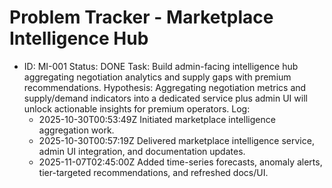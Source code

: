 # Problem Tracker - Marketplace Intelligence Hub

- ID: MI-001
  Status: DONE
  Task: Build admin-facing intelligence hub aggregating negotiation analytics and supply gaps with premium recommendations.
  Hypothesis: Aggregating negotiation metrics and supply/demand indicators into a dedicated service plus admin UI will unlock actionable insights for premium operators.
  Log:
    - 2025-10-30T00:53:49Z Initiated marketplace intelligence aggregation work.
    - 2025-10-30T00:57:19Z Delivered marketplace intelligence service, admin UI integration, and documentation updates.
    - 2025-11-07T02:45:00Z Added time-series forecasts, anomaly alerts, tier-targeted recommendations, and refreshed docs/UI.
